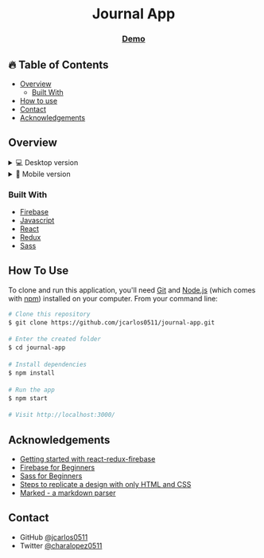 <h1 align="center">Journal App</h1>

<div align="center">
  <h3>
    <a href="https://journal-app-gamma.vercel.app/auth/login" target="_blank" >
      Demo
    </a>
  </h3>
</div>

<!-- TABLE OF CONTENTS -->

## 🔥 Table of Contents

- [Overview](#overview)
  - [Built With](#built-with)
- [How to use](#how-to-use)
- [Contact](#contact)
- [Acknowledgements](#acknowledgements)

<!-- OVERVIEW -->

## Overview

<details>
  <summary>💻 Desktop version</summary>

![screenshot](/public/desktop-version.png)
![screenshot](/public/desktop-version2.png)

</details>

<details>
  <summary>📱 Mobile version</summary>

![screenshot](/public/mobile-version.png)
![screenshot](/public/mobile-version2.png)

</details>

### Built With

- [Firebase](https://firebase.google.com)
- [Javascript](https://developer.mozilla.org/es/docs/Web/JavaScript)
- [React](https://redux.js.org)
- [Redux](https://reactjs.org)
- [Sass](https://sass-lang.com/)

## How To Use

To clone and run this application, you'll need [Git](https://git-scm.com) and [Node.js](https://nodejs.org/en/download/) (which comes with [npm](http://npmjs.com)) installed on your computer. From your command line:

```bash
# Clone this repository
$ git clone https://github.com/jcarlos0511/journal-app.git

# Enter the created folder
$ cd journal-app

# Install dependencies
$ npm install

# Run the app
$ npm start

# Visit http://localhost:3000/
```

## Acknowledgements

- [Getting started with react-redux-firebase](https://blog.logrocket.com/getting-started-react-redux-firebase)
- [Firebase for Beginners](https://dev.to/sm0ke/firebase-short-introduction-for-beginners-24d8)
- [Sass for Beginners](https://dev.to/teddcp/sass-for-beginners-3mbl)
- [Steps to replicate a design with only HTML and CSS](https://devchallenges-blogs.web.app/how-to-replicate-design/)
- [Marked - a markdown parser](https://github.com/chjj/marked)

## Contact

- GitHub [@jcarlos0511](https://github.com/jcarlos0511)
- Twitter [@charalopez0511](https://twitter.com/charalopez0511)
